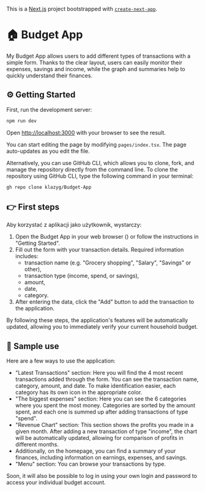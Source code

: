This is a [Next.js](https://nextjs.org/) project bootstrapped with [`create-next-app`](https://github.com/vercel/next.js/tree/canary/packages/create-next-app).


# :house: Budget App
My Budget App allows users to add different types of transactions with a simple form. Thanks to the clear layout, users can easily monitor their expenses, savings and income, while the graph and summaries help to quickly understand their finances.


## :gear: Getting Started

First, run the development server:

```bash
npm run dev
```

Open [http://localhost:3000](http://localhost:3000) with your browser to see the result.

You can start editing the page by modifying `pages/index.tsx`. The page auto-updates as you edit the file.

Alternatively, you can use GitHub CLI, which allows you to clone, fork, and manage the repository directly from the command line. To clone the repository using GitHub CLI, type the following command in your terminal:

```bash
gh repo clone klazyg/Budget-App
```


## :point_right: First steps

Aby korzystać z aplikacji jako użytkownik, wystarczy:

1. Open the Budget App in your web browser () or follow the instructions in "Getting Started".
2. Fill out the form with your transaction details. Required information includes:
    * transaction name (e.g. "Grocery shopping", "Salary", "Savings" or other),
    * transaction type (income, spend, or savings),
    * amount,
    * date,
    * category.  
3. After entering the data, click the "Add" button to add the transaction to the application.

By following these steps, the application's features will be automatically updated, allowing you to immediately verify your current household budget.


## :open_book: Sample use

Here are a few ways to use the application:

* "Latest Transactions" section: Here you will find the 4 most recent transactions added through the form. You can see the transaction name, category, amount, and date. To make identification easier, each category has its own icon in the appropriate color.
* "The biggest expenses" section: Here you can see the 6 categories where you spent the most money. Categories are sorted by the amount spent, and each one is summed up after adding transactions of type "spend".
* "Revenue Chart" section: This section shows the profits you made in a given month. After adding a new transaction of type "income", the chart will be automatically updated, allowing for comparison of profits in different months.
* Additionally, on the homepage, you can find a summary of your finances, including information on earnings, expenses, and savings.
* "Menu" section: You can browse your transactions by type.

Soon, it will also be possible to log in using your own login and password to access your individual budget account.
